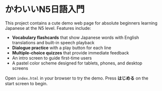 # かわいいN5日語入門

This project contains a cute demo web page for absolute beginners learning Japanese at the N5 level. Features include:

- **Vocabulary flashcards** that show Japanese words with English translations and built-in speech playback
- **Dialogue practice** with a play button for each line
- **Multiple-choice quizzes** that provide immediate feedback
- An intro screen to guide first-time users
- A pastel color scheme designed for tablets, phones, and desktop screens

Open `index.html` in your browser to try the demo.
Press **はじめる** on the start screen to begin.
